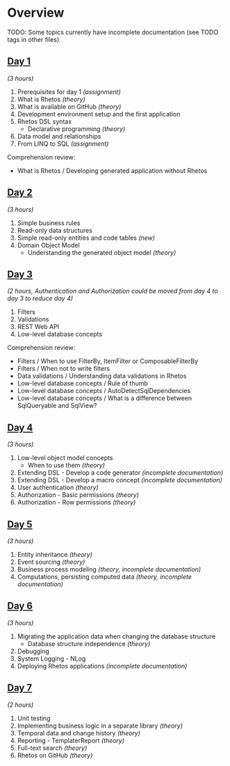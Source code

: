 # Overview

TODO: Some topics currently have incomplete documentation (see TODO tags in other files).

## [Day 1](Day1/day1.md)

*(3 hours)*

1. Prerequisites for day 1 *(assignment)*
2. What is Rhetos *(theory)*
3. What is available on GitHub *(theory)*
4. Development environment setup and the first application
5. Rhetos DSL syntax
   * Declarative programming *(theory)*
6. Data model and relationships
7. From LINQ to SQL *(assignment)*

Comprehension review:

* What is Rhetos / Developing generated application without Rhetos

## [Day 2](Day2/day2.md)

*(3 hours)*

1. Simple business rules
2. Read-only data structures
3. Simple read-only entities and code tables *(new)*
4. Domain Object Model
   * Understanding the generated object model *(theory)*

## [Day 3](Day3/day3.md)

*(2 hours, Authentication and Authorization could be moved from day 4 to day 3 to reduce day 4)*

1. Filters
2. Validations
3. REST Web API
4. Low-level database concepts

Comprehension review:

* Filters / When to use FilterBy, ItemFilter or ComposableFilterBy
* Filters / When not to write filters
* Data validations / Understanding data validations in Rhetos
* Low-level database concepts / Rule of thumb
* Low-level database concepts / AutoDetectSqlDependencies
* Low-level database concepts / What is a difference between SqlQueryable and SqlView?

## [Day 4](Day4/day4.md)

*(3 hours)*

1. Low-level object model concepts
   * When to use them *(theory)*
2. Extending DSL - Develop a code generator *(incomplete documentation)*
3. Extending DSL - Develop a macro concept *(incomplete documentation)*
4. User authentication *(theory)*
5. Authorization - Basic permissions *(theory)*
6. Authorization - Row permissions *(theory)*

## [Day 5](Day5/day5.md)

*(3 hours)*

1. Entity inheritance *(theory)*
2. Event sourcing *(theory)*
3. Business process modeling *(theory, incomplete documentation)*
4. Computations, persisting computed data *(theory, incomplete documentation)*

## [Day 6](Day6/day6.md)

*(3 hours)*

1. Migrating the application data when changing the database structure
   * Database structure independence *(theory)*
2. Debugging
3. System Logging - NLog
4. Deploying Rhetos applications *(incomplete documentation)*

## [Day 7](Day7/day7.md)

*(2 hours)*

1. Unit testing
2. Implementing business logic in a separate library *(theory)*
3. Temporal data and change history *(theory)*
4. Reporting - TemplaterReport *(theory)*
5. Full-text search *(theory)*
6. Rhetos on GitHub *(theory)*
